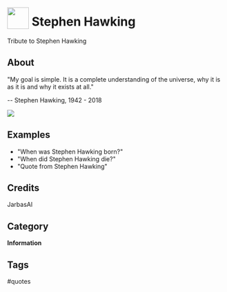 # <img src='./icon.png' width='50' height='50' style='vertical-align:bottom'/> Stephen Hawking
Tribute to Stephen Hawking

## About
"My goal is simple. It is a complete understanding of the universe,
why it is as it is and why it exists at all."

  -- Stephen Hawking, 1942 - 2018
  
![](gui.png)

## Examples
* "When was Stephen Hawking born?"
* "When did Stephen Hawking die?"
* "Quote from Stephen Hawking"

## Credits
JarbasAl

## Category
**Information**

## Tags
#quotes
